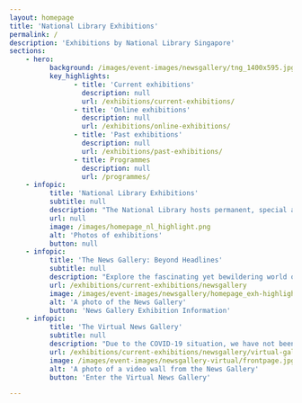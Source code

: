 ```yaml
---
layout: homepage
title: 'National Library Exhibitions'
permalink: /
description: 'Exhibitions by National Library Singapore'
sections:
    - hero:
          background: /images/event-images/newsgallery/tng_1400x595.jpg
          key_highlights:
                - title: 'Current exhibitions'
                  description: null
                  url: /exhibitions/current-exhibitions/
                - title: 'Online exhibitions'
                  description: null
                  url: /exhibitions/online-exhibitions/
                - title: 'Past exhibitions'
                  description: null
                  url: /exhibitions/past-exhibitions/
                - title: Programmes
                  description: null
                  url: /programmes/
    - infopic:
          title: 'National Library Exhibitions'
          subtitle: null
          description: "The National Library hosts permanent, special and online exhibitions that feature our rich collections and bring to life the history and heritage of Singapore and the region. Held at various locations in the National Library building, admission to our exhibitions are free.\n<p>&nbsp;</p>\n<p>Explore this site to find out more about our current and upcoming exhibitions and programmes. Visit our Online Exhibitions to enjoy virtual tours of past shows and access specially curated digital content.</p>\n"
          url: null
          image: /images/homepage_nl_highlight.png
          alt: 'Photos of exhibitions'
          button: null
    - infopic:
          title: 'The News Gallery: Beyond Headlines'
          subtitle: null
          description: "Explore the fascinating yet bewildering world of news media at our permanent exhibition The News Gallery: Beyond Headlines.\n<p>&nbsp;</p>\n<p>Discover stories of Singapore newspapers in the National Library’s collection dating from the 1820s and learn about significant episodes from Singapore’s history through the perspectives of different media. Gain insights into fake news, and learn how you can be more discerning about information and media, through our rich resources on newspapers.</p>\n"
          url: /exhibitions/current-exhibitions/newsgallery
          image: /images/event-images/newsgallery/homepage_exh-highlight_ng.jpg
          alt: 'A photo of the News Gallery'
          button: 'News Gallery Exhibition Information'
    - infopic:
          title: 'The Virtual News Gallery'
          subtitle: null
          description: "Due to the COVID-19 situation, we have not been able to open The News Gallery at full capacity and the interactive exhibits remain closed.\n<p>&nbsp;</p>\n<p>In the meantime, please explore this Virtual News Gallery which features key contents and highlights of the exhibition.</p>\n"
          url: /exhibitions/current-exhibitions/newsgallery/virtual-gallery/
          image: /images/event-images/newsgallery-virtual/frontpage.jpg
          alt: 'A photo of a video wall from the News Gallery'
          button: 'Enter the Virtual News Gallery'

---
```


